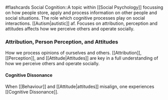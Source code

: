 #flashcards 
Social Cognition::A topic within [[Social Psychology]] focussing on how people store, apply and process information on other people and social situations. The role which cognitive processes play on social interactions. [[Autism|autistic]] af. Focuses on attribution, perception and attitudes affects how we perceive others and operate socially. 
### Attribution, Person Perception, and Attitudes
How we process opinions of ourselves and others. [[Attribution]], [[Perception]], and [[Attitude|Attitudes]] are key in a full understanding of how we perceive others and operate socially.
#### Cognitive Dissonance
When [[Behaviour]] and [[Attitude|attitudes]] misalign, one experiences [[Cognitive Dissonance]]. 
